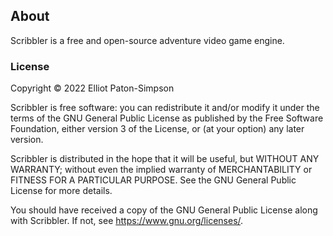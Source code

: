 ## About
Scribbler is a free and open-source adventure video game engine.

### License

Copyright © 2022 Elliot Paton-Simpson

Scribbler is free software: you can redistribute it and/or modify
it under the terms of the GNU General Public License as published by
the Free Software Foundation, either version 3 of the License, or
(at your option) any later version.

Scribbler is distributed in the hope that it will be useful,
but WITHOUT ANY WARRANTY; without even the implied warranty of
MERCHANTABILITY or FITNESS FOR A PARTICULAR PURPOSE.  See the
GNU General Public License for more details.

You should have received a copy of the GNU General Public License
along with Scribbler.  If not, see <https://www.gnu.org/licenses/>.

